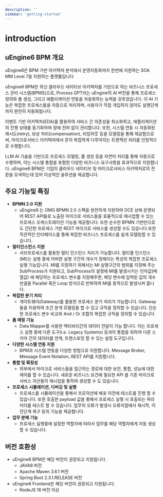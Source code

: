 ```yaml
---
description: ''
sidebar: 'getting-started'
---
```


# introduction

## uEngine6 BPM 개요
uEngine6은 BPM 기반 아키텍처 분석에서 운영자동화까지 한번에 지원하는 SOA MM Level 7을 지원하는 플랫폼입니다

uEngine6 BPM은 최신 클라우드 네이티브 아키텍처를 기반으로 하는 비즈니스 프로세스 관리 시스템(BPMS)으로, Process GPT라는 uEngine의 AI 버전을 통해 프로세스 정의와 폼 생성, 그리고 애플리케이션 연동을 자동화하는 능력을 갖추었습니다. 이 AI 기능은 복잡한 프로세스들을 자동으로 처리하며, 사용자가 직접 개입하지 않아도 실행단계까지 완전히 자동화됩니다.

이벤트 기반 아키텍처(EDA)를 활용하여 서비스 간 의존성을 최소화하고, 애플리케이션의 진행 상태를 동기화하며 장애 전파 없이 관리합니다. 또한, 시스템 연동 시 자동화된 재시도(retry), 보상 처리(compensation), 타임아웃 등을 모델링을 통해 제공함으로써, 마이크로서비스 아키텍처에서 흔히 복잡하게 다루어지는 트랜잭션 처리를 안정적으로 수행합니다.

LLM AI 기술을 기반으로 프로세스 모델링, 폼 생성 등을 자연어 처리를 통해 자동으로 수행하며, 이는 시스템 통합을 포함한 다양한 비즈니스 요구사항을 효과적으로 지원합니다. uEngine6 BPM은 기업이 클라우드 네이티브 및 마이크로서비스 아키텍처로의 전환을 모색하는데 있어 이상적인 솔루션을 제공합니다.

## 주요 기능및 특징
- **BPMN 2.0 지원**
  + uEngine6 는 OMG BPMN 2.0 스펙을 완전하게 지원하여 OCE 상에 운영되어 REST API들로 노출된 마이크로 서비스들을 효율적으로 매시업할 수 있는 프로세스 오케스트레이션 기능을 제공합니다. 또한 순수한 BPMN 기반만으로도 간단한 프로세스 기반 REST 마이크로 서비스를 생성할 수도 있습니다.또한 직관적인 인터페이스를 통해 복잡한 비즈니스 프로세스를 쉽게 모델링할 수 있습니다.
- **멀티인스턴스 지원**
  + 서브프로세스를 활용한 멀티 인스턴스 처리가 가능합니다. 멀티플 인스턴스(MI)는 실행 중에 어떠한 실행 구간의 개수가 정해지는 특성의 복잡한 프로세스 실행 기능입니다. MI를 지정하기 위해서는 MI 실행구간의 범위를 지정해 주는 SubProcess가 지원되고, SubProcess의 설정에 MI를 발생시키는 인자값(배열값) 에 해당하는 프로세스 변수를 지정해주면, 해당 변수에 입력된 값의 개수만큼을 Parallel 혹은 Loop 방식으로 반복하여 MI를 동적으로 발생시켜 줍니다.
- **복잡한 분기 처리**
  + 게이트웨이(Gateway)를 활용한 프로세스 분기 처리가 가능합니다. Gateway들을 이용하여 조건 분개 모델링을 할 수 있고 규칙을 정의할 수 있습니다. 단순한 프로세스 변수 비교와 And / Or 조합의 복잡한 규칙을 정의할 수 있습니다.
- **폼 매핑 기능**
  + Data Mapper를 사용한 액티비티간의 데이터 전달이 가능 합니다. 이는 프로세스 실행 중에 다른 도구(i.e. Legacy Systems) 등과의 통합을 위하여 다른 스키마 간의 데이터를 연계, 트랜스포밍 할 수 있는 설정 도구입니다.
- **다양한 시스템 연동 지원**
  + BPM과 시스템 연동을 다양한 방법으로 지원합니다. Message Broker, Message Event Notation, REST API를 지원합니다.
- **통합 및 확장성**
  + 외부에서 마이크로 서비스들을 접근하는 경로에 대한 보안, 통합, 성능에 대한 제어를 할 수 있습니다. 새로운 비즈니스 요건에 필요한 API 를 기존 마이크로 서비스 자산들의 매시업을 통하여 생성할 수 도 있습니다.
- **프로세스 시뮬레이션, 디버깅 및 실행**
  + 프로세스를 시뮬레이션을 통해서 프로덕션에 배포 이전에 테스트를 진행 할 수 있습니다. 또한 호출한 payload 값을 통해서 프로세스 실행 시 호출되는 파라미터를 테스트 할 수 있습니다. 업무의 오류가 발생시 오류지점에서 재시작, 이전단계 복구 등의 기능을 제공합니다.
- **업무 분배 기능**
  + 프로세스 실행중에 설정한 역할자에 따라서 업무를 해당 역할자에게 자동 생성할 수 있습니다.


## 버전 호환성
- uEngine6 BPM은 해당 버전이 권장되고 지원됩니다.
  + JAVA8 버전
  + Apache Maven 3.6.1 버전
  + Spring Boot 2.3.1.RELEASE 버전
- uEngine6 Frontend은 해당 버전이 권장되고 지원됩니다.
  + NodeJS 16 버전 이상




